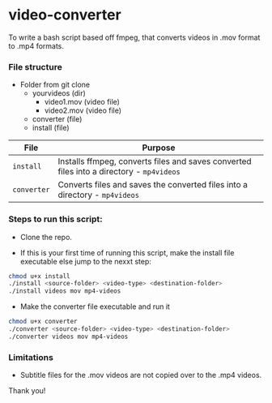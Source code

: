 # video-converter
To write a bash script based off fmpeg, that converts videos in .mov format to .mp4 formats.

### File structure
- Folder from git clone
    - yourvideos (dir)
        - video1.mov (video file)
        - video2.mov (video file)
    - converter (file)
    - install (file)

| File                  |Purpose                           |
| --------------------- | --------------------- | 
| ```install```       | Installs ffmpeg, converts files and saves converted files into a directory - ```mp4videos```                                 
|```converter```     | Converts files and saves the  converted files into a directory - ```mp4videos```          |

### Steps to run this script:
- Clone the repo.

- If this is your first time of running this script, make the install file executable else jump to the nexxt step:
```bash
chmod u+x install
./install <source-folder> <video-type> <destination-folder>
./install videos mov mp4-videos
```

- Make the converter file executable and run it
```bash
chmod u+x converter
./converter <source-folder> <video-type> <destination-folder>
./converter videos mov mp4-videos
```

### Limitations
- Subtitle files for the .mov videos are not copied over to the .mp4 videos.

Thank you!